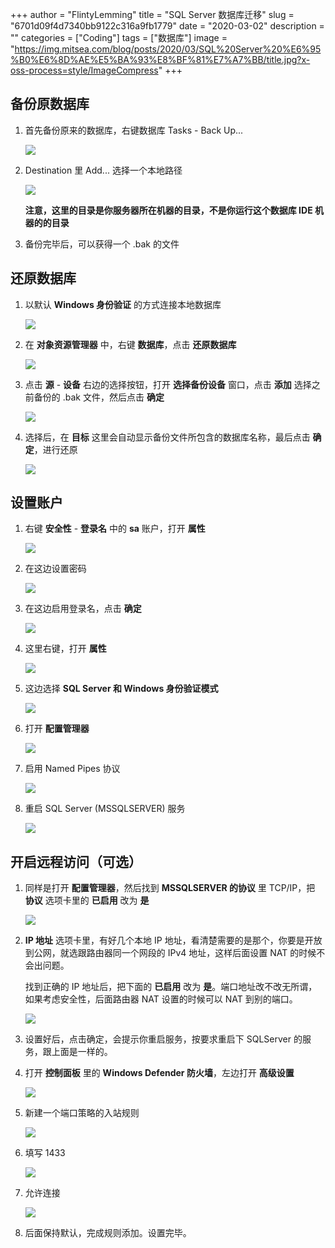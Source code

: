 +++
author = "FlintyLemming"
title = "SQL Server 数据库迁移"
slug = "6701d09f4d7340bb9122c316a9fb1779"
date = "2020-03-02"
description = ""
categories = ["Coding"]
tags = ["数据库"]
image = "https://img.mitsea.com/blog/posts/2020/03/SQL%20Server%20%E6%95%B0%E6%8D%AE%E5%BA%93%E8%BF%81%E7%A7%BB/title.jpg?x-oss-process=style/ImageCompress"
+++

## 备份原数据库

1. 首先备份原来的数据库，右键数据库 Tasks - Back Up...

    ![](https://img.mitsea.com/blog/posts/2020/03/SQL%20Server%20%E6%95%B0%E6%8D%AE%E5%BA%93%E8%BF%81%E7%A7%BB/1.png?x-oss-process=style/ImageCompress)

2. Destination 里 Add... 选择一个本地路径

    ![](https://img.mitsea.com/blog/posts/2020/03/SQL%20Server%20%E6%95%B0%E6%8D%AE%E5%BA%93%E8%BF%81%E7%A7%BB/2.png?x-oss-process=style/ImageCompress)

    **注意，这里的目录是你服务器所在机器的目录，不是你运行这个数据库 IDE 机器的的目录**

3. 备份完毕后，可以获得一个 .bak 的文件

## 还原数据库

1. 以默认 **Windows 身份验证** 的方式连接本地数据库

    ![](https://img.mitsea.com/blog/posts/2020/03/SQL%20Server%20%E6%95%B0%E6%8D%AE%E5%BA%93%E8%BF%81%E7%A7%BB/3.png?x-oss-process=style/ImageCompress)

2. 在 **对象资源管理器** 中，右键 **数据库**，点击 **还原数据库**

    ![](https://img.mitsea.com/blog/posts/2020/03/SQL%20Server%20%E6%95%B0%E6%8D%AE%E5%BA%93%E8%BF%81%E7%A7%BB/4.png?x-oss-process=style/ImageCompress)

3. 点击 **源** - **设备** 右边的选择按钮，打开 **选择备份设备** 窗口，点击 **添加** 选择之前备份的 .bak 文件，然后点击 **确定**

    ![](https://img.mitsea.com/blog/posts/2020/03/SQL%20Server%20%E6%95%B0%E6%8D%AE%E5%BA%93%E8%BF%81%E7%A7%BB/5.png?x-oss-process=style/ImageCompress)

4. 选择后，在 **目标** 这里会自动显示备份文件所包含的数据库名称，最后点击 **确定**，进行还原

    ![](Shttps://img.mitsea.com/blog/posts/2020/03/SQL%20Server%20%E6%95%B0%E6%8D%AE%E5%BA%93%E8%BF%81%E7%A7%BB/6.png?x-oss-process=style/ImageCompress)

## 设置账户

1. 右键 **安全性** - **登录名** 中的 **sa** 账户，打开 **属性**

    ![](https://img.mitsea.com/blog/posts/2020/03/SQL%20Server%20%E6%95%B0%E6%8D%AE%E5%BA%93%E8%BF%81%E7%A7%BB/7.png?x-oss-process=style/ImageCompress)

2. 在这边设置密码

    ![](https://img.mitsea.com/blog/posts/2020/03/SQL%20Server%20%E6%95%B0%E6%8D%AE%E5%BA%93%E8%BF%81%E7%A7%BB/8.png?x-oss-process=style/ImageCompress)

3. 在这边启用登录名，点击 **确定**

    ![](https://img.mitsea.com/blog/posts/2020/03/SQL%20Server%20%E6%95%B0%E6%8D%AE%E5%BA%93%E8%BF%81%E7%A7%BB/9.png?x-oss-process=style/ImageCompress)

4. 这里右键，打开 **属性**

    ![](https://img.mitsea.com/blog/posts/2020/03/SQL%20Server%20%E6%95%B0%E6%8D%AE%E5%BA%93%E8%BF%81%E7%A7%BB/10.png?x-oss-process=style/ImageCompress)

5. 这边选择 **SQL Server 和 Windows 身份验证模式**

    ![](https://img.mitsea.com/blog/posts/2020/03/SQL%20Server%20%E6%95%B0%E6%8D%AE%E5%BA%93%E8%BF%81%E7%A7%BB/11.png?x-oss-process=style/ImageCompress)

6. 打开 **配置管理器**

    ![](https://img.mitsea.com/blog/posts/2020/03/SQL%20Server%20%E6%95%B0%E6%8D%AE%E5%BA%93%E8%BF%81%E7%A7%BB/12.png?x-oss-process=style/ImageCompress)

7. 启用 Named Pipes 协议

    ![](https://img.mitsea.com/blog/posts/2020/03/SQL%20Server%20%E6%95%B0%E6%8D%AE%E5%BA%93%E8%BF%81%E7%A7%BB/13.png?x-oss-process=style/ImageCompress)

8. 重启 SQL Server (MSSQLSERVER) 服务

    ![](https://img.mitsea.com/blog/posts/2020/03/SQL%20Server%20%E6%95%B0%E6%8D%AE%E5%BA%93%E8%BF%81%E7%A7%BB/14.png?x-oss-process=style/ImageCompress)

## 开启远程访问（可选）

1. 同样是打开 **配置管理器**，然后找到 **MSSQLSERVER 的协议** 里 TCP/IP，把 **协议** 选项卡里的 **已启用** 改为 **是**

    ![](https://img.mitsea.com/blog/posts/2020/03/SQL%20Server%20%E6%95%B0%E6%8D%AE%E5%BA%93%E8%BF%81%E7%A7%BB/15.png?x-oss-process=style/ImageCompress)

2. **IP 地址** 选项卡里，有好几个本地 IP 地址，看清楚需要的是那个，你要是开放到公网，就选跟路由器同一个网段的 IPv4 地址，这样后面设置 NAT 的时候不会出问题。

    找到正确的 IP 地址后，把下面的 **已启用** 改为 **是**。端口地址改不改无所谓，如果考虑安全性，后面路由器 NAT 设置的时候可以 NAT 到别的端口。

    ![](https://img.mitsea.com/blog/posts/2020/03/SQL%20Server%20%E6%95%B0%E6%8D%AE%E5%BA%93%E8%BF%81%E7%A7%BB/16.png?x-oss-process=style/ImageCompress)

3. 设置好后，点击确定，会提示你重启服务，按要求重启下 SQLServer 的服务，跟上面是一样的。
4. 打开 **控制面板** 里的 **Windows Defender 防火墙**，左边打开 **高级设置**

    ![](https://img.mitsea.com/blog/posts/2020/03/SQL%20Server%20%E6%95%B0%E6%8D%AE%E5%BA%93%E8%BF%81%E7%A7%BB/17.png?x-oss-process=style/ImageCompress)

5. 新建一个端口策略的入站规则

    ![](https://img.mitsea.com/blog/posts/2020/03/SQL%20Server%20%E6%95%B0%E6%8D%AE%E5%BA%93%E8%BF%81%E7%A7%BB/18.png?x-oss-process=style/ImageCompress)

6. 填写 1433

    ![](https://img.mitsea.com/blog/posts/2020/03/SQL%20Server%20%E6%95%B0%E6%8D%AE%E5%BA%93%E8%BF%81%E7%A7%BB/19.png?x-oss-process=style/ImageCompress)

7. 允许连接

    ![](https://img.mitsea.com/blog/posts/2020/03/SQL%20Server%20%E6%95%B0%E6%8D%AE%E5%BA%93%E8%BF%81%E7%A7%BB/20.png?x-oss-process=style/ImageCompress)

8. 后面保持默认，完成规则添加。设置完毕。